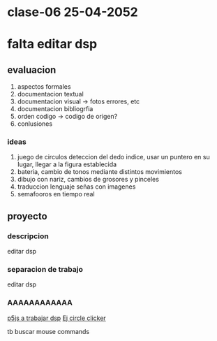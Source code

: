 # clase-06 25-04-2052
# falta editar dsp

## evaluacion
1. aspectos formales 
2. documentacion textual
3. documentacion visual -> fotos errores, etc
4. documentacion bibliogrfia
5. orden codigo -> codigo de origen?
6. conlusiones

### ideas
1. juego de circulos
deteccion del dedo indice, usar un puntero en su lugar, llegar a la figura establecida
2. bateria, cambio de tonos mediante distintos movimientos
3. dibujo con nariz, cambios de grosores y pinceles
4. traduccion lenguaje señas con imagenes
5. semafooros en tiempo real

## proyecto

### descripcion
editar dsp
### separacion de trabajo
editar dsp

### AAAAAAAAAAAA
[p5js a trabajar dsp](https://editor.p5js.org/francisco.morande/sketches/qvAkPvUom)
[Ej circle clicker](https://p5js.org/examples/games-circle-clicker/)

tb buscar mouse commands
